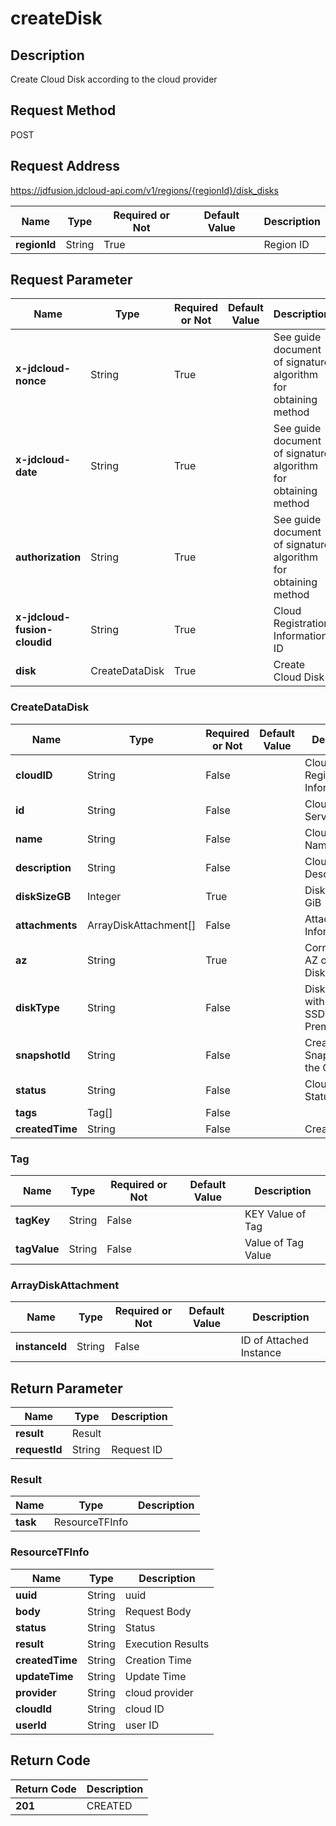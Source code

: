 # createDisk


## Description
Create Cloud Disk according to the cloud provider

## Request Method
POST

## Request Address
https://jdfusion.jdcloud-api.com/v1/regions/{regionId}/disk_disks

|Name|Type|Required or Not|Default Value|Description|
|---|---|---|---|---|
|**regionId**|String|True| |Region ID|

## Request Parameter
|Name|Type|Required or Not|Default Value|Description|
|---|---|---|---|---|
|**x-jdcloud-nonce**|String|True| |See guide document of signature algorithm for obtaining method|
|**x-jdcloud-date**|String|True| |See guide document of signature algorithm for obtaining method|
|**authorization**|String|True| |See guide document of signature algorithm for obtaining method|
|**x-jdcloud-fusion-cloudid**|String|True| |Cloud Registration Information ID|
|**disk**|CreateDataDisk|True| |Create Cloud Disk|

### CreateDataDisk
|Name|Type|Required or Not|Default Value|Description|
|---|---|---|---|---|
|**cloudID**|String|False| |Cloud Registration Information ID|
|**id**|String|False| |Cloud Disk Service ID|
|**name**|String|False| |Cloud Disk Name|
|**description**|String|False| |Cloud Disk Description|
|**diskSizeGB**|Integer|True| |Disk Size, Unit: GiB|
|**attachments**|ArrayDiskAttachment[]|False| |Attach Information|
|**az**|String|True| |Corresponding AZ of Cloud Disk|
|**diskType**|String|False| |Disk Type, with value of SSD or Premium-hdd|
|**snapshotId**|String|False| |Create Snapshot ID of the Cloud Disk|
|**status**|String|False| |Cloud Disk Status|
|**tags**|Tag[]|False| | |
|**createdTime**|String|False| |Creation Time|
### Tag
|Name|Type|Required or Not|Default Value|Description|
|---|---|---|---|---|
|**tagKey**|String|False| |KEY Value of Tag|
|**tagValue**|String|False| |Value of Tag Value|
### ArrayDiskAttachment
|Name|Type|Required or Not|Default Value|Description|
|---|---|---|---|---|
|**instanceId**|String|False| |ID of Attached Instance|

## Return Parameter
|Name|Type|Description|
|---|---|---|
|**result**|Result| |
|**requestId**|String|Request ID|

### Result
|Name|Type|Description|
|---|---|---|
|**task**|ResourceTFInfo| |
### ResourceTFInfo
|Name|Type|Description|
|---|---|---|
|**uuid**|String|uuid|
|**body**|String|Request Body|
|**status**|String|Status|
|**result**|String|Execution Results|
|**createdTime**|String|Creation Time|
|**updateTime**|String|Update Time|
|**provider**|String|cloud provider|
|**cloudId**|String|cloud ID|
|**userId**|String|user ID|

## Return Code
|Return Code|Description|
|---|---|
|**201**|CREATED|
